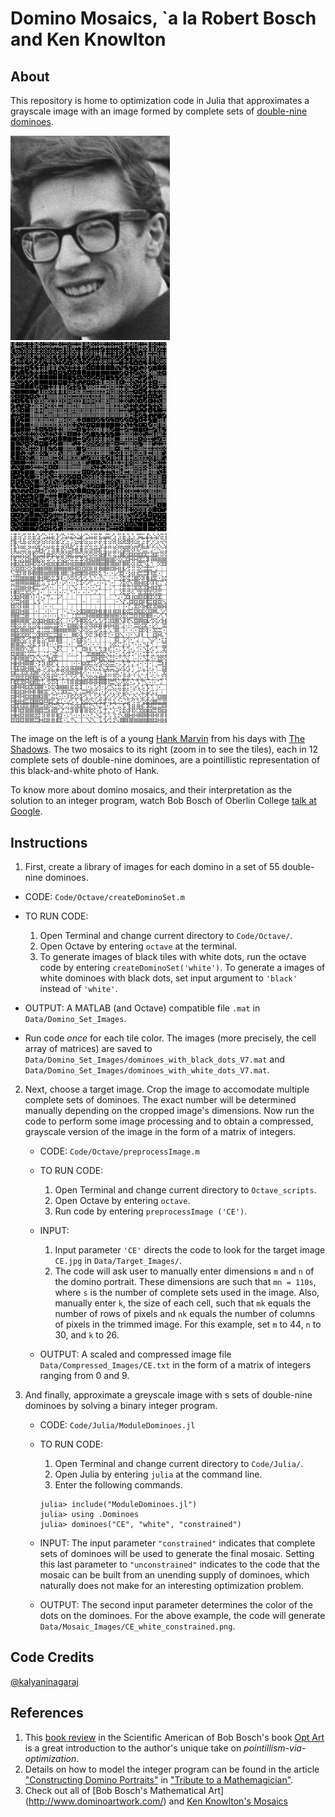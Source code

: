 # Domino Mosaics, \`a la Robert Bosch and Ken Knowlton


## About
This repository is home to optimization code in Julia that approximates a grayscale image with an image formed by complete sets of [double-nine dominoes](http://www.domino-games.com/domino-rules/double-nine.html). 

<!-- <a href="https://github.com/kalyaninagaraj/Domino-Mosaics/blob/main/Data/Target_Images/CE.jpg"><img src="/Data/Target_Images/CE.jpg?raw=true" width="255px"></a>&nbsp;&nbsp; <a href="https://github.com/kalyaninagaraj/Domino-Mosaics/blob/main/Data/Mosaic_Images/CE_white.png"><img src="/Data/Mosaic_Images/CE_white.png?raw=true" width="240px"></a>&nbsp;&nbsp; <a href="https://github.com/kalyaninagaraj/Domino-Mosaics/blob/main/Data/Mosaic_Images/CE_black.png"><img src="/Data/Mosaic_Images/CE_black.png?raw=true" width="240px"></a> -->

<a href="https://github.com/kalyaninagaraj/Domino-Mosaics/blob/main/Data/Target_Images/HM.jpg"><img src="/Data/Target_Images/HM.jpg?raw=true" width="255px"></a>&nbsp;&nbsp; <a href="https://github.com/kalyaninagaraj/Domino-Mosaics/blob/main/Data/Mosaic_Images/HM_white_constrained.png"><img src="/Data/Mosaic_Images/HM_white_constrained.png?raw=true" width="250px"></a>&nbsp;&nbsp; <a href="https://github.com/kalyaninagaraj/Domino-Mosaics/blob/main/Data/Mosaic_Images/HM_black_constrained.png"><img src="/Data/Mosaic_Images/HM_black_constrained.png?raw=true" width="250px"></a>

<!-- For example, the two mosaics (middle and right image), each in 12 complete sets of double-nine dominoes, are a pointillistic representation of Clint Eastwood's still (image on left) from the movie "Where Eagles Dare". -->

The image on the left is of a young [Hank Marvin](https://en.wikipedia.org/wiki/Hank_Marvin) from his days with [The Shadows](https://en.wikipedia.org/wiki/The_Shadows). The two mosaics to its right (zoom in to see the tiles), each in 12 complete sets of double-nine dominoes, are a pointillistic representation of this black-and-white photo of Hank. 

To know more about domino mosaics, and their interpretation as the solution to an integer program, watch Bob Bosch of Oberlin College [talk at Google](https://www.youtube.com/watch?v=g3CiVrN-BnY). 

## Instructions
1. First, create a library of images for each domino in a set of 55 double-nine dominoes. 

  - CODE: `Code/Octave/createDominoSet.m`

  - TO RUN CODE: 
      1. Open Terminal and change current directory to `Code/Octave/`. 
      2. Open Octave by entering `octave` at the terminal. 
      3. To generate images of black tiles with white dots, run the octave code by entering `createDominoSet('white')`. To generate a images of white dominoes with black dots, set input argument to `'black'` instead of `'white'`.  

   - OUTPUT: A MATLAB (and Octave) compatible file `.mat` in `Data/Domino_Set_Images`.  

   - Run code _once_ for each tile color. The images (more precisely, the cell array of matrices) are saved to `Data/Domino_Set_Images/dominoes_with_black_dots_V7.mat` and `Data/Domino_Set_Images/dominoes_with_white_dots_V7.mat`. 


2. Next, choose a target image. Crop the image to accomodate multiple complete sets of dominoes. The exact number will be determined manually depending on the cropped image's dimensions. Now run the code to perform some image processing and to obtain a compressed, grayscale version of the image in the form of a matrix of integers. 

   - CODE: `Code/Octave/preprocessImage.m`

   - TO RUN CODE: 
      1. Open Terminal and change current directory to `Octave_scripts`. 
      2. Open Octave by entering `octave`. 
      3. Run code by entering `preprocessImage ('CE')`. 

   - INPUT: 
      1. Input parameter `'CE'` directs the code to look for the target image `CE.jpg` in `Data/Target_Images/`.
      2. The code will ask user to manually enter dimensions `m` and `n` of the domino portrait. These dimensions are such that `mn = 110s`, where `s` is the number of complete sets used in the image. Also, manually enter `k`, the size of each cell, such that `mk` equals the number of rows of pixels and `nk` equals the number of columns of pixels in the trimmed image. For this example, set `m` to 44, `n` to 30, and `k` to 26. 

   - OUTPUT: A scaled and compressed image file `Data/Compressed_Images/CE.txt` in the form of a matrix of integers ranging from 0 and 9. 


3. And finally, approximate a greyscale image with s sets of double-nine dominoes by solving a binary integer program. 

   - CODE: `Code/Julia/ModuleDominoes.jl`

   - TO RUN CODE: 
       1. Open Terminal and change current directory to `Code/Julia/`. 
       2. Open Julia by entering `julia` at the command line. 
       3. Enter the following commands. 

       ```
       julia> include("ModuleDominoes.jl")
       julia> using .Dominoes
       julia> dominoes("CE", "white", "constrained")
       ```
   - INPUT: The input parameter `"constrained"` indicates that complete sets of dominoes will be used to generate the final mosaic. Setting this last parameter to `"unconstrained"` indicates to the code that the mosaic can be built from an unending supply of dominoes, which naturally does not make for an interesting optimization problem. 

   - OUTPUT: The second input parameter determines the color of the dots on the dominoes. For the above example, the code will generate `Data/Mosaic_Images/CE_white_constrained.png`. 

## Code Credits
[@kalyaninagaraj](https://github.com/kalyaninagaraj)

## References
1. This [book review](https://blogs.scientificamerican.com/roots-of-unity/the-mathematics-of-opt-art/) in the Scientific American of Bob Bosch's book [Opt Art](https://press.princeton.edu/books/hardcover/9780691164069/opt-art) is a great introduction to the author's unique take on _pointillism-via-optimization_. 
2. Details on how to model the integer program  can be found in the article ["Constructing Domino Portraits"](http://www.optimization-online.org/DB_FILE/2003/09/722.pdf) in ["Tribute to a Mathemagician"](https://www.routledge.com/Tribute-to-a-Mathemagician/Cipra-Demaine-Demaine-Rodgers/p/book/9780367446536). 
3. Check out all of [Bob Bosch's Mathematical Art] (http://www.dominoartwork.com/) and [Ken Knowlton's Mosaics](http://www.kenknowlton.com/)
